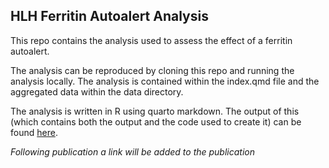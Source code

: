 ## HLH Ferritin Autoalert Analysis

This repo contains the analysis used to assess the effect of a ferritin autoalert. 

The analysis can be reproduced by cloning this repo and running the analysis locally. The analysis is contained within the index.qmd file and the aggregated data within the data directory.

The analysis is written in R using quarto markdown. The output of this (which contains both the output and the code used to create it) can be found [here](https://jackwgoodall.github.io/HLH-Ferritin-Autoalert/). 

_Following publication a link will be added to the publication_
